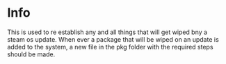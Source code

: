 # Info
This is used to re establish any and all things that will get wiped bny a steam os update. When ever a package that will be wiped on an update is added to the system, a new file in the pkg folder with the required steps should be made.